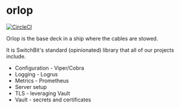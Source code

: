 # orlop

[![CircleCI](https://circleci.com/gh/switch-bit/orlop.svg?style=svg&circle-token=549d5ece4247811389e5c7c0689ffce808778d5f)](https://circleci.com/gh/switch-bit/orlop)

Orlop is the base deck in a ship where the cables are stowed.

It is SwitchBit's standard (opinionated) library that all of our projects include.
* Configuration - Viper/Cobra
* Logging - Logrus
* Metrics - Prometheus
* Server setup
* TLS - leveraging Vault
* Vault - secrets and certificates

